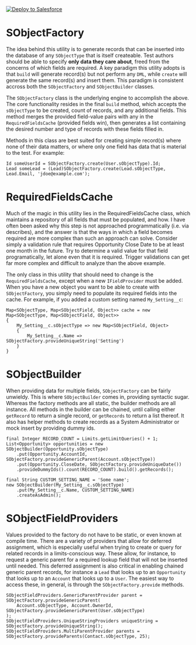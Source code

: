 <a href="https://githubsfdeploy.herokuapp.com?owner=jakekarl3&repo=SObjectFactory&ref=master">
  <img alt="Deploy to Salesforce"
       src="https://raw.githubusercontent.com/afawcett/githubsfdeploy/master/deploy.png">
</a>

SObjectFactory
==============
The idea behind this utility is to generate records that can be inserted into the database of any `SObjectType` that is itself createable. Test authors should be able to specify **only data they care about**, freed from the concerns of which fields are required. A key paradigm this utility adopts is that `build` will generate record(s) but not perform any `DML`, while `create` will generate the same record(s) and insert them. This paradigm is consistent accross both the `SObjectFactory` and `SObjectBuilder` classes.

The `SObjectFactory` class is the underlying engine to accomplish the above. The core functionality resides in the final `build` method, which accepts the `sObjectType` to be created, count of records, and any additional fields. This method merges the provided field-value pairs with any in the `RequiredFieldsCache` (provided fields win), then generates a list containing the desired number and type of records with these fields filled in.

Methods in this class are best suited for creating simple record(s) where none of their data matters, or where only one field has data that is material to the test. For example:

    Id someUserId = SObjectFactory.create(User.sObjectType).Id;
    Lead someLead = (Lead)SObjectFactory.create(Lead.sObjectType, Lead.Email, 'jdoe@example.com');

RequiredFieldsCache
===================
Much of the magic in this utility lies in the RequiredFieldsCache class, which maintains a repository of all fields that must be populated, and how. I have often been asked why this step is not approached programmatically (i.e. via describes), and the answer is that the ways in which a field becomes required are more complex than such an approach can solve. Consider simply a validation rule that requires Opportunity Close Date to be at least one month in the future. Try to determine a valid value for that field programatically, let alone even that it is required. Trigger validations can get far more complex and difficult to analyze than the above example.

The only class in this utility that should need to change is the `RequiredFieldsCache`, except when a new `IFieldProvider` must be added. When you have a new object you want to be able to create with `SObjectFactory`, you simply need to populate its required fields into the cache. For example, if you added a custom setting named `My_Setting__c`:

    Map<SObjectType, Map<SObjectField, Object>> cache = new Map<SObjectType, Map<SObjectField, Object>>
    {
        My_Setting__c.sObjectType => new Map<SObjectField, Object>
        {
            My_Setting__c.Name => SObjectFactory.provideUniqueString('Setting')
        }
    }

SObjectBuilder
==============
When providing data for multiple fields, `SObjectFactory` can be fairly unwieldy. This is where `SObjectBuilder` comes in, providing syntactic sugar. Whereas the factory methods are all static, the builder methods are all instance. All methods in the builder can be chained, until calling either `getRecord` to return a single record, or `getRecords` to return a list thereof. It also has helper methods to create records as a System Administrator or mock insert by providing dummy ids.

    final Integer RECORD_COUNT = Limits.getLimitQueries() + 1;
    List<Opportunity> opportunities = new SObjectBuilder(Opportunity.sObjectType)
        .put(Opportunity.AccountId, SObjectFactory.provideGenericParent(Account.sObjectType))
        .put(Opportunity.CloseDate, SObjectFactory.provideUniqueDate())
        .provideDummyIds().count(RECORD_COUNT).build().getRecords();
    
    final String CUSTOM_SETTING_NAME = 'Some name';
    new SObjectBuilder(My_Setting__c.sObjectType)
        .put(My_Setting__c.Name, CUSTOM_SETTING_NAME)
        .createAsAdmin();

SObjectFieldProviders
=====================
Values provided to the factory do not have to be static, or even known at compile time. There are a variety of providers that allow for deferred assignment, which is especially useful when trying to create or query for related records in a limits-conscious way. These allow, for instance, to request a generic parent for a required lookup field that will not be inserted until needed. This deferred assignment is also critical in enabling chained generic parent records, for instance a `Lead` that looks up to an `Opportunity` that looks up to an `Account` that looks up to a `User`. The easiest way to access these, in general, is through the `SObjectFactory.provide` methods.

    SObjectFieldProviders.GenericParentProvider parent = SObjectFactory.provideGenericParent(
        Account.sObjectType, Account.OwnerId, SObjectFactory.provideGenericParent(User.sObjectType)
    );
    SObjectFieldProviders.UniqueStringProviders uniqueString = SObjectFactory.provideUniqueString();
    SObjectFieldProviders.MultiParentProvider parents = SObjectFactory.provideParents(Contact.sObjectType, 25);
